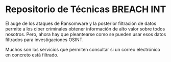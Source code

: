 # Repositorio de Técnicas **BREACH INT**

El auge de los ataques de Ransomware y la posterior filtración de datos permite a los ciber criminales obtener información de alto valor sobre todos nosotros. Pero, ahora hay que pleantearse como se pueden usar esos datos filtrados para investigaciones OSINT. 

Muchos son los servicios que permiten consultar si un correo electrónico en concreto está filtrado. 
